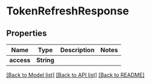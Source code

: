 # TokenRefreshResponse

## Properties
Name | Type | Description | Notes
------------ | ------------- | ------------- | -------------
**access** | **String** |  | 

[[Back to Model list]](../README.md#documentation-for-models) [[Back to API list]](../README.md#documentation-for-api-endpoints) [[Back to README]](../README.md)


